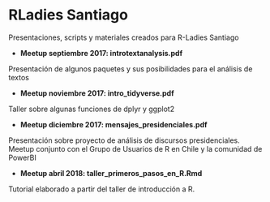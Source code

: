 # RLadies Santiago
Presentaciones, scripts y materiales creados para R-Ladies Santiago

* __Meetup septiembre 2017: introtextanalysis.pdf__

Presentación de algunos paquetes y sus posibilidades para el análisis de textos

* __Meetup noviembre 2017: intro_tidyverse.pdf__

Taller sobre algunas funciones de dplyr y ggplot2

* __Meetup diciembre 2017: mensajes_presidenciales.pdf__

Presentación sobre proyecto de análisis de discursos presidenciales.
Meetup conjunto con el Grupo de Usuarios de R en Chile y la comunidad de PowerBI

* __Meetup abril 2018: taller_primeros_pasos_en_R.Rmd__

Tutorial elaborado a partir del taller de introducción a R. 
